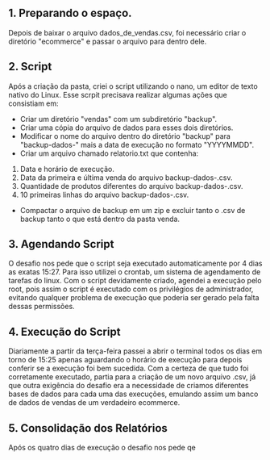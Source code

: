 ## 1. Preparando o espaço.
Depois de baixar o arquivo dados_de_vendas.csv, foi necessário criar o diretório "ecommerce" e passar o arquivo para dentro dele.

## 2. Script
Após a criação da pasta, criei o script utilizando o nano, um editor de texto nativo do Linux.
Esse scrpit precisava realizar algumas ações que consistiam em:
- Criar um diretório "vendas" com um subdiretório "backup".
- Criar uma cópia do arquivo de dados para esses dois diretórios.
- Modificar o nome do arquivo dentro do diretório "backup" para "backup-dados-" mais a data de execução no formato "YYYYMMDD".
- Criar um arquivo chamado relatorio.txt que contenha:
1. Data e horário de execução.
2. Data da primeira e última venda do arquivo backup-dados-<YYYYMMDD>.csv.
3. Quantidade de produtos diferentes do arquivo backup-dados-<YYYYMMDD>.csv.
4. 10 primeiras linhas do arquivo backup-dados-<YYYYMMDD>.csv.
- Compactar o arquivo de backup em um zip e excluir tanto o .csv de backup tanto o que está dentro da pasta venda.
  
## 3. Agendando Script
O desafio nos pede que o script seja executado automaticamente por 4 dias as exatas 15:27.
Para isso utilizei o crontab, um sistema de agendamento de tarefas do linux.
Com o script devidamente criado, agendei a execução pelo root, pois assim o script é executado com os privilégios de administrador, evitando qualquer problema de execução que poderia ser gerado pela falta dessas permissões.

## 4. Execução do Script
Diariamente a partir da terça-feira passei a abrir o terminal todos os dias em torno de 15:25 apenas aguardando o horário de execução para depois conferir se a execução foi bem sucedida. Com a certeza de que tudo foi corretamente executado, partia para a criação de um novo arquivo .csv, já que outra exigência do desafio era a necessidade de criamos diferentes bases de dados para cada uma das execuções, emulando assim um banco de dados de vendas de um verdadeiro ecommerce.

## 5. Consolidação dos Relatórios
Após os quatro dias de execução o desafio nos pede qe 
